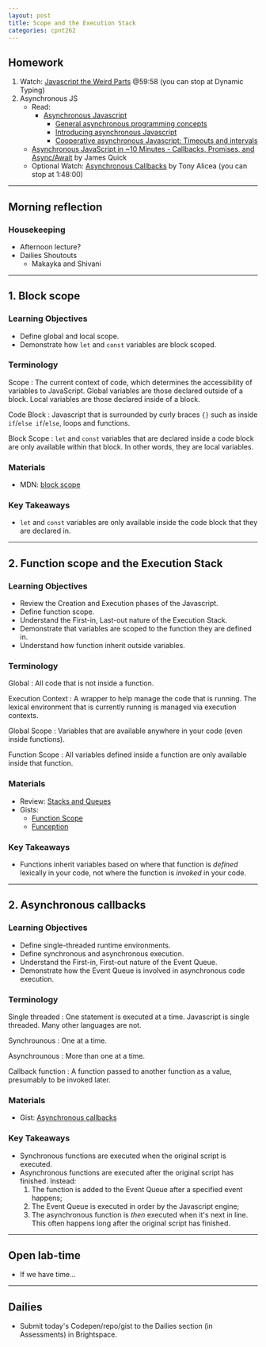 ```yaml
---
layout: post
title: Scope and the Execution Stack
categories: cpnt262
---
```


## Homework
1. Watch: [Javascript the Weird Parts](https://www.youtube.com/watch?v=Bv_5Zv5c-Ts&t=3598s) @59:58 (you can stop at Dynamic Typing)
2. Asynchronous JS
    - Read:
        - [Asynchronous Javascript](https://developer.mozilla.org/en-US/docs/Learn/JavaScript/Asynchronous)
            - [General asynchronous programming concepts](https://developer.mozilla.org/en-US/docs/Learn/JavaScript/Asynchronous/Concepts)
            - [Introducing asynchronous Javascript](https://developer.mozilla.org/en-US/docs/Learn/JavaScript/Asynchronous/Introducing)
            - [Cooperative asynchronous Javascript: Timeouts and intervals](https://developer.mozilla.org/en-US/docs/Learn/JavaScript/Asynchronous/Timeouts_and_intervals)
    - [Asynchronous JavaScript in ~10 Minutes - Callbacks, Promises, and Async/Await](https://www.youtube.com/watch?v=670f71LTWpM) by James Quick
    - Optional Watch: [Asynchronous Callbacks](https://www.youtube.com/watch?v=Bv_5Zv5c-Ts&t=5855s) by Tony Alicea (you can stop at 1:48:00)

---

## Morning reflection
### Housekeeping
- Afternoon lecture?
- Dailies Shoutouts
  - Makayka and Shivani

---

## 1. Block scope
### Learning Objectives
- Define global and local scope.
- Demonstrate how `let` and `const` variables are block scoped.

### Terminology
Scope
: The current context of code, which determines the accessibility of variables to JavaScript. Global variables are those declared outside of a block. Local variables are those declared inside of a block.

Code Block
: Javascript that is surrounded by curly braces `{}` such as inside `if`/`else if`/`else`, loops and functions.

Block Scope
: `let` and `const` variables that are declared inside a code block are only available within that block. In other words, they are local variables.

### Materials
- MDN: [block scope](https://developer.mozilla.org/en-US/docs/Web/JavaScript/Reference/Statements/block)

### Key Takeaways
- `let` and `const` variables are only available inside the code block that they are declared in.

---

## 2. Function scope and the Execution Stack
### Learning Objectives
- Review the Creation and Execution phases of the Javascript.
- Define function scope.
- Understand the First-in, Last-out nature of the Execution Stack.
- Demonstrate that variables are scoped to the function they are defined in.
- Understand how function inherit outside variables.

### Terminology
Global
: All code that is not inside a function.

Execution Context
: A wrapper to help manage the code that is running. The lexical environment that is currently running is managed via execution contexts.

Global Scope
: Variables that are available anywhere in your code (even inside functions).

Function Scope
: All variables defined inside a function are only available inside that function.

### Materials
- Review: [Stacks and Queues](https://sait-wbdv.github.io/winter-2021/cpnt262/array-methods-objects/#terminology)
- Gists: 
  - [Function Scope](https://gist.github.com/acidtone/7acba1de8552628fb10936bd843fa99e)
  - [Funception](https://gist.github.com/acidtone/f3176c2da93f6813fd3c64f0bd8dfe4f)

### Key Takeaways
- Functions inherit variables based on where that function is _defined_ lexically in your code, not where the function is _invoked_ in your code.

---

## 2. Asynchronous callbacks
### Learning Objectives
- Define single-threaded runtime environments.
- Define synchronous and asynchronous execution.
- Understand the First-in, First-out nature of the Event Queue.
- Demonstrate how the Event Queue is involved in asynchronous code execution.

### Terminology
Single threaded
: One statement is executed at a time. Javascript is single threaded. Many other languages are not.

Synchrounous
: One at a time. 

Asynchrounous
: More than one at a time.

Callback function
: A function passed to another function as a value, presumably to be invoked later.

### Materials
- Gist: [Asynchronous callbacks](https://gist.github.com/acidtone/fb7c13d8253ad575c9775e75c2db44b9)

### Key Takeaways
- Synchronous functions are executed when the original script is executed.
- Asynchronous functions are executed after the original script has finished. Instead:
    1. The function is added to the Event Queue after a specified event happens;
    2. The Event Queue is executed in order by the Javascript engine;
    3. The asynchronous function is _then_ executed when it's next in line. This often happens long after the original script has finished.

---

## Open lab-time
- If we have time...

---

## Dailies
- Submit today's Codepen/repo/gist to the Dailies section (in Assessments) in Brightspace.